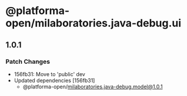 # @platforma-open/milaboratories.java-debug.ui

## 1.0.1

### Patch Changes

- 156fb31: Move to 'public' dev
- Updated dependencies [156fb31]
  - @platforma-open/milaboratories.java-debug.model@1.0.1
